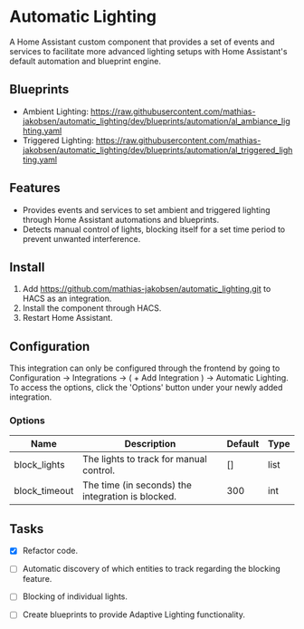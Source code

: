 # Automatic Lighting
A Home Assistant custom component that provides a set of events and services to facilitate more advanced lighting setups with Home Assistant's default automation and blueprint engine.

## Blueprints
- Ambient Lighting:
https://raw.githubusercontent.com/mathias-jakobsen/automatic_lighting/dev/blueprints/automation/al_ambiance_lighting.yaml
- Triggered Lighting:
https://raw.githubusercontent.com/mathias-jakobsen/automatic_lighting/dev/blueprints/automation/al_triggered_lighting.yaml

## Features
- Provides events and services to set ambient and triggered lighting through Home Assistant automations and blueprints.
- Detects manual control of lights, blocking itself for a set time period to prevent unwanted interference.

## Install
1. Add https://github.com/mathias-jakobsen/automatic_lighting.git to HACS as an integration.
2. Install the component through HACS.
3. Restart Home Assistant.

## Configuration
This integration can only be configured through the frontend by going to Configuration -> Integrations -> ( + Add Integration ) -> Automatic Lighting. To access the options, click the 'Options' button under your newly added integration.

### Options
| Name | Description | Default | Type |
| ---- | ----------- | ------- | ---- |
| block_lights | The lights to track for manual control. | [] | list |
| block_timeout | The time (in seconds) the integration is blocked. | 300 | int

## Tasks
- [x] Refactor code.
- [ ] Automatic discovery of which entities to track regarding the blocking feature.
- [ ] Blocking of individual lights.
- [ ] Create blueprints to provide Adaptive Lighting functionality.


